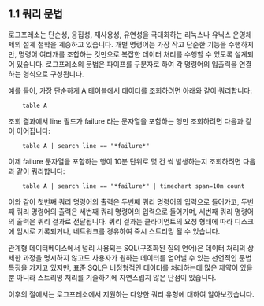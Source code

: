 ## 1.1 쿼리 문법

로그프레소는 단순성, 응집성, 재사용성, 유연성을 극대화하는 리눅스나 유닉스 운영체제의 설계 철학을 계승하고 있습니다. 개별 명령어는 가장 작고 단순한 기능을 수행하지만, 명령어 여러개를 조합하는 것만으로 복잡한 데이터 처리를 수행할 수 있도록 설계되어 있습니다. 로그프레소의 문법은 파이프를 구분자로 하여 각 명령어의 입출력을 연결하는 형식으로 구성됩니다.

예를 들어, 가장 단순하게 A 테이블에서 데이터를 조회하려면 아래와 같이 쿼리합니다:

~~~~
	table A
~~~~

조회 결과에서 line 필드가 failure 라는 문자열을 포함하는 행만 조회하려면 다음과 같이 이어집니다:

~~~~
	table A | search line == "*failure*"
~~~~

이제 failure 문자열을 포함하는 행이 10분 단위로 몇 건 씩 발생하는지 조회하려면 다음과 같이 쿼리합니다:

~~~~
	table A | search line == "*failure*" | timechart span=10m count
~~~~

이와 같이 첫번째 쿼리 명령어의 출력은 두번째 쿼리 명령어의 입력으로 들어가고, 두번째 쿼리 명령어의 출력은 세번째 쿼리 명령어의 입력으로 들어가며, 세번째 쿼리 명령어의 출력은 쿼리 결과로 전달됩니다. 쿼리 결과는 클라이언트의 요청 형태에 따라 디스크에 임시로 기록되거나, 네트워크를 경유하여 즉시 스트리밍 될 수 있습니다.

관계형 데이터베이스에서 널리 사용되는 SQL(구조화된 질의 언어)은 데이터 처리의 상세한 과정을 명시하지 않고도 사용자가 원하는 데이터를 얻어낼 수 있는 선언적인 문법 특징을 가지고 있지만, 표준 SQL은 비정형적인 데이터를 처리하는데 많은 제약이 있을 뿐 아니라 스트리밍 처리를 기술하기에 자연스럽지 않은 단점이 있습니다.

이후의 절에서는 로그프레소에서 지원하는 다양한 쿼리 유형에 대하여 알아보겠습니다.
